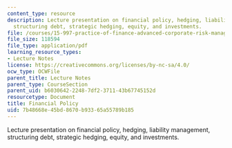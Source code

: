 ```yaml
---
content_type: resource
description: Lecture presentation on financial policy, hedging, liability management,
  structuring debt, strategic hedging, equity, and investments.
file: /courses/15-997-practice-of-finance-advanced-corporate-risk-management-spring-2009/7b48668e45bd8670b93365a55789b185_MIT15_997s09_lec04_1.pdf
file_size: 118594
file_type: application/pdf
learning_resource_types:
- Lecture Notes
license: https://creativecommons.org/licenses/by-nc-sa/4.0/
ocw_type: OCWFile
parent_title: Lecture Notes
parent_type: CourseSection
parent_uid: b6030642-2248-7df2-3711-43b67745152d
resourcetype: Document
title: Financial Policy
uid: 7b48668e-45bd-8670-b933-65a55789b185
---
```

Lecture presentation on financial policy, hedging, liability management, structuring debt, strategic hedging, equity, and investments.
